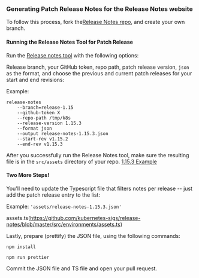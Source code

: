 ### Generating Patch Release Notes for the Release Notes website

To follow this process, fork the[Release Notes repo](https://github.com/kubernetes-sigs/release-notes), and create your own branch.

#### Running the Release Notes Tool for Patch Release

Run the [Release notes tool](https://github.com/kubernetes/release/tree/master/cmd/release-notes) with the following options:

Release branch, your GitHub token, repo path, patch release version, `json` as the format, and choose the previous and current patch releases for your start and end revisions:

Example:

```
release-notes
    --branch=release-1.15
    --github-token X
    --repo-path /tmp/k8s
    --release-version 1.15.3
    --format json
    --output release-notes-1.15.3.json
    --start-rev v1.15.2
    --end-rev v1.15.3
  ```

After you successfully run the Release Notes tool, make sure the resulting file is in the `src/assets` directory of your repo. [1.15.3 Example](https://github.com/kubernetes-sigs/release-notes/blob/master/src/assets/release-notes-1.15.3.json)

#### Two More Steps!

You'll need to update the Typescript file that filters notes per release -- just add the patch release entry to the list:

Example: `'assets/release-notes-1.15.3.json'`

assets.ts(https://github.com/kubernetes-sigs/release-notes/blob/master/src/environments/assets.ts)


Lastly, prepare (prettify) the JSON file, using the following commands:

`npm install`

`npm run prettier`

Commit the JSON file and TS file and open your pull request.



